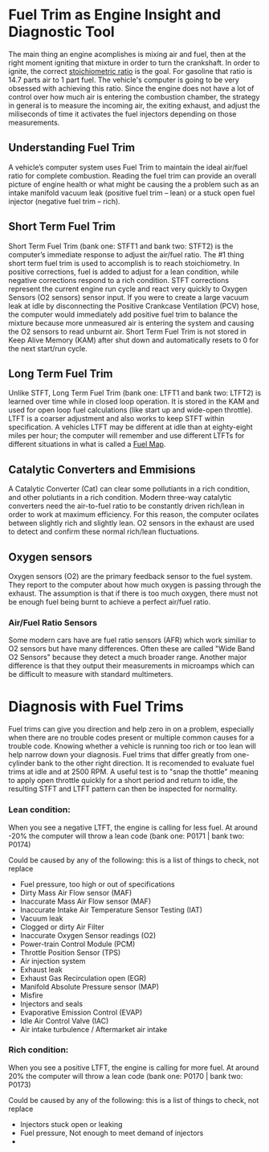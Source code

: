 # Fuel Trim as Engine Insight and Diagnostic Tool 
The main thing an engine acomplishes is mixing air and fuel, then at the right moment igniting that mixture in order to turn the crankshaft. In order to ignite, the correct [stoichiometric ratio](https://en.wikipedia.org/wiki/Air%E2%80%93fuel_ratio) is the goal. For gasoline that ratio is 14.7 parts air to 1 part fuel. The vehicle's computer is going to be very obsessed with achieving this ratio. Since the engine does not have a lot of control over how much air is entering the combustion chamber, the strategy in general is to measure the incoming air, the exiting exhaust, and adjust the miliseconds of time it activates the fuel injectors depending on those measurements.


## Understanding Fuel Trim
A vehicle’s computer system uses Fuel Trim to maintain the ideal air/fuel ratio for complete combustion. Reading the fuel trim can provide an overall picture of engine health or what might be causing the a problem such as an intake manifold vacuum leak (positive fuel trim – lean) or a stuck open fuel injector (negative fuel trim – rich).


## Short Term Fuel Trim
Short Term Fuel Trim (bank one: STFT1 and bank two: STFT2) is the computer’s immediate response to adjust the air/fuel ratio. The #1 thing short term fuel trim is used to accomplish is to reach stoichiometry.
In positive corrections, fuel is added to adjust for a lean condition, while negative corrections respond to a rich condition. STFT corrections represent the current engine run cycle and react very quickly to Oxygen Sensors (O2 sensors) sensor input. If you were to create a large vacuum leak at idle by disconnecting the Positive Crankcase Ventilation (PCV) hose, the computer would immediately add positive fuel trim to balance the mixture because more unmeasured air is entering the system and causing the O2 sensors to read unburnt air. Short Term Fuel Trim is not stored in Keep Alive Memory (KAM) after shut down and automatically resets to 0 for the next start/run cycle.


## Long Term Fuel Trim
Unlike STFT, Long Term Fuel Trim (bank one: LTFT1 and bank two: LTFT2) is learned over time while in closed loop operation. It is stored in the KAM and used for open loop fuel calculations (like start up and wide-open throttle). LTFT is a coarser adjustment and also works to keep STFT within specification. A vehicles LTFT may be different at idle than at eighty-eight miles per hour; the computer will remember and use different LTFTs for different situations in what is called a [Fuel Map](/fuelmap).


## Catalytic Converters and Emmisions
A Catalytic Converter (Cat) can clear some pollutiants in a rich condition, and other polutiants in a rich condition. Modern three-way catalytic converters need the air-to-fuel ratio to be constantly driven rich/lean in order to work at maximum efficiency. For this reason, the computer ocilates between slightly rich and slightly lean. O2 sensors in the exhaust are used to detect and confirm these normal rich/lean fluctuations.


## Oxygen sensors
Oxygen sensors (O2) are the primary feedback sensor to the fuel system. They report to the computer about how much oxygen is passing through the exhaust. The assumption is that if there is too much oxygen, there must not be enough fuel being burnt to achieve a perfect air/fuel ratio.


### Air/Fuel Ratio Sensors
Some modern cars have are fuel ratio sensors (AFR) which work similiar to O2 sensors but have many differences. Often these are called "Wide Band O2 Sensors" because they detect a much broader range. Another major difference is that they output their measurements in microamps which can be difficult to measure with standard multimeters.


# Diagnosis with Fuel Trims
Fuel trims can give you direction and help zero in on a problem, especially when there are no trouble codes present or multiple common causes for a trouble code. Knowing whether a vehicle is running too rich or too lean will help narrow down your diagnosis. Fuel trims that differ greatly from one-cylinder bank to the other right direction. It is recomended to evaluate fuel trims at idle and at 2500 RPM. A useful test is to "snap the thottle" meaning to apply open throttle quickly for a short period and return to idle, the resulting STFT and LTFT pattern can then be inspected for normality.


### Lean condition:
When you see a negative LTFT, the engine is calling for less fuel.
At around -20% the computer will throw a lean code (bank one: P0171 | bank two: P0174)

Could be caused by any of the following: this is a list of things to check, not replace

- Fuel pressure, too high or out of specifications
- Dirty Mass Air Flow sensor (MAF)
- Inaccurate Mass Air Flow sensor (MAF)
- Inaccurate Intake Air Temperature Sensor Testing (IAT)
- Vacuum leak
- Clogged or dirty Air Filter
- Inaccurate Oxygen Sensor readings (O2)
- Power-train Control Module (PCM)
- Throttle Position Sensor (TPS)
- Air injection system
- Exhaust leak
- Exhaust Gas Recirculation open (EGR)
- Manifold Absolute Pressure sensor (MAP)
- Misfire
- Injectors and seals
- Evaporative Emission Control (EVAP)
- Idle Air Control Valve (IAC)
- Air intake turbulence / Aftermarket air intake


### Rich condition:
When you see a positive LTFT, the engine is calling for more fuel.
At around 20% the computer will throw a lean code (bank one: P0170 | bank two: P0173)

Could be caused by any of the following: this is a list of things to check, not replace

- Injectors stuck open or leaking
- Fuel pressure, Not enough to meet demand of injectors
- 